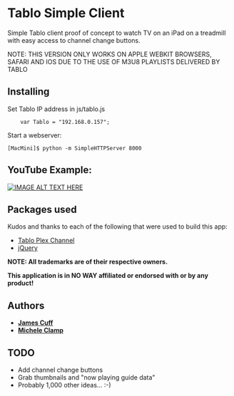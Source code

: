 
# Tablo Simple Client

Simple Tablo client proof of concept to watch TV on an iPad on a treadmill with easy access to channel change buttons.

NOTE: THIS VERSION ONLY WORKS ON APPLE WEBKIT BROWSERS, SAFARI AND IOS
      DUE TO THE USE OF M3U8 PLAYLISTS DELIVERED BY TABLO

## Installing

Set Tablo IP address in js/tablo.js

````
    var Tablo = "192.168.0.157";
````

Start a webserver:
```
[MacMini]$ python -m SimpleHTTPServer 8000

```

## YouTube Example:

[![IMAGE ALT TEXT HERE](https://img.youtube.com/vi/NgzoxGgqtv4/0.jpg)](https://www.youtube.com/watch?v=NgzoxGgqtv4)


## Packages used

Kudos and thanks to each of the following that were used to build this app:

* [Tablo Plex Channel](https://github.com/plexinc-plugins/Tablo.bundle)
* [jQuery](http://jquery.com/download/)

**NOTE:  All trademarks are of their respective owners.**  

**This application is in NO WAY affiliated or endorsed with or by any product!**

## Authors

* **[James Cuff](http://twitter.com/jamesdotcuff)**
* **[Michele Clamp](http://twitter.com/micheleclamp)**

## TODO

* Add channel change buttons
* Grab thumbnails and "now playing guide data"
* Probably 1,000 other ideas... :-)
